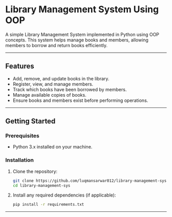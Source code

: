 
# Library Management System Using OOP

A simple Library Management System implemented in Python using OOP concepts. This system helps manage books and members, allowing members to borrow and return books efficiently.

---

## **Features**
- Add, remove, and update books in the library.
- Register, view, and manage members.
- Track which books have been borrowed by members.
- Manage available copies of books.
- Ensure books and members exist before performing operations.

---

## **Getting Started**

### **Prerequisites**
- Python 3.x installed on your machine.

### **Installation**
1. Clone the repository:
   ```bash
   git clone https://github.com/luqmansarwar012/library-management-sys.git
   cd library-management-sys
   ```

2. Install any required dependencies (if applicable):
   ```bash
   pip install -r requirements.txt
   ```

---

